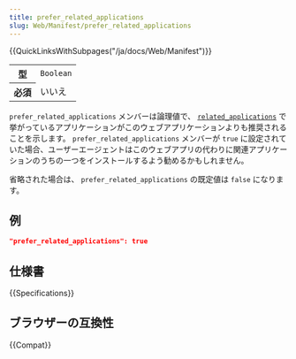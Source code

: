 ```yaml
---
title: prefer_related_applications
slug: Web/Manifest/prefer_related_applications
---
```


{{QuickLinksWithSubpages("/ja/docs/Web/Manifest")}}

<table class="properties">
  <tbody>
    <tr>
      <th scope="row">型</th>
      <td><code>Boolean</code></td>
    </tr>
    <tr>
      <th scope="row">必須</th>
      <td>いいえ</td>
    </tr>
  </tbody>
</table>

`prefer_related_applications` メンバーは論理値で、 [`related_applications`](/ja/docs/Web/Manifest/related_applications) で挙がっているアプリケーションがこのウェブアプリケーションよりも推奨されることを示します。 `prefer_related_applications` メンバーが `true` に設定されていた場合、ユーザーエージェントはこのウェブアプリの代わりに関連アプリケーションのうちの一つをインストールするよう勧めるかもしれません。

省略された場合は、 `prefer_related_applications` の既定値は `false` になります。

## 例

```json
"prefer_related_applications": true
```

## 仕様書

{{Specifications}}

## ブラウザーの互換性

{{Compat}}
